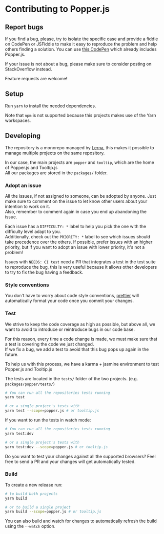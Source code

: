 # Contributing to Popper.js

## Report bugs

If you find a bug, please, try to isolate the specific case and provide a fiddle on CodePen or JSFiddle to make it easy to reproduce the problem and help others finding a solution.
You can use [this CodePen](https://codepen.io/FezVrasta/pen/wGqJEz) which already includes Popper.js.

If your issue is not about a bug, please make sure to consider posting on StackOverflow instead.

Feature requests are welcome!

## Setup

Run `yarn` to install the needed dependencies.

Note that `npm` is not supported because this projects makes use of the Yarn workspaces.

## Developing

The repository is a monorepo managed by [Lerna](https://github.com/lerna/lerna), this makes it
possible to manage multiple projects on the same repository.

In our case, the main projects are `popper` and `tooltip`, which are the home of Popper.js and Tooltip.js  
All our packages are stored in the `packages/` folder.


### Adopt an issue

All the issues, if not assigned to someone, can be adopted by anyone. Just make sure to comment on
the issue to let know other users about your intention to work on it.  
Also, remember to comment again in case you end up abandoning the issue.

Each issue has a `DIFFICULTY: *` label to help you pick the one with the difficulty level adapt to you.  
Additionally, check out the `PRIORITY: *` label to see which issues should take precedence over the others.
If possible, prefer issues with an higher priority, but if you want to adopt an issue with lower priority,
it's not a problem!

Issues with `NEEDS: CI test` need a PR that integrates a test in the test suite to reproduce the bug,
this is very useful because it allows other developers to try to fix the bug having a feedback.


### Style conventions

You don't have to worry about code style conventions, [prettier](https://github.com/prettier/prettier)
will automatically format your code once you commit your changes.

### Test

We strive to keep the code coverage as high as possible, but above all, we want to avoid
to introduce or reintroduce bugs in our code base.

For this reason, every time a code change is made, we must make sure that a test is covering
the code we just changed.  
If we fix a bug, we add a test to avoid that this bug pops up again in the future.

To help us with this process, we have a karma + jasmine environment to test Popper.js and Tooltip.js

The tests are located in the `tests/` folder of the two projects. (e.g. `packages/popper/tests/`)


```bash
# You can run all the repositories tests running
yarn test

# or a single project's tests with 
yarn test --scope=popper.js # or tooltip.js
```

If you want to run the tests in watch mode:

```bash
# You can run all the repositories tests running
yarn test:dev

# or a single project's tests with 
yarn test:dev --scope=popper.js # or tooltip.js
```

Do you want to test your changes against all the supported browsers? Feel free to send a PR
and your changes will get automatically tested.


### Build

To create a new release run:

```bash
# to build both projects
yarn build 

# or to build a single project
yarn build --scope=popper.js # or tooltip.js
```

You can also build and watch for changes to automatically refresh the build using the `--watch` option.
